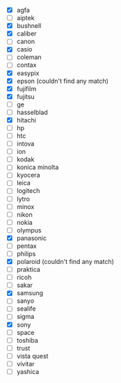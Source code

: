 - [x] agfa   
- [ ] aiptek   
- [x] bushnell   
- [x] caliber   
- [ ] canon   
- [x] casio   
- [ ] coleman   
- [ ] contax   
- [x] easypix   
- [x] epson (couldn't find any match)
- [x] fujifilm   
- [x] fujitsu   
- [ ] ge   
- [ ] hasselblad   
- [x] hitachi   
- [ ] hp   
- [ ] htc   
- [ ] intova   
- [ ] ion   
- [ ] kodak   
- [ ] konica minolta   
- [ ] kyocera   
- [ ] leica   
- [ ] logitech   
- [ ] lytro   
- [ ] minox   
- [ ] nikon   
- [ ] nokia   
- [ ] olympus   
- [x] panasonic   
- [ ] pentax   
- [ ] philips   
- [x] polaroid (couldn't find any match)
- [ ] praktica   
- [ ] ricoh   
- [ ] sakar   
- [x] samsung   
- [ ] sanyo   
- [ ] sealife   
- [ ] sigma   
- [x] sony   
- [ ] space   
- [ ] toshiba   
- [ ] trust   
- [ ] vista quest   
- [ ] vivitar   
- [ ] yashica   
